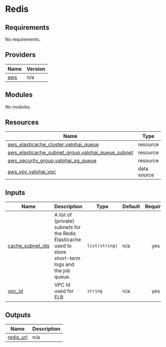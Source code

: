 # Redis

<!-- BEGINNING OF PRE-COMMIT-TERRAFORM DOCS HOOK -->
## Requirements

No requirements.

## Providers

| Name | Version |
|------|---------|
| <a name="provider_aws"></a> [aws](#provider\_aws) | n/a |

## Modules

No modules.

## Resources

| Name | Type |
|------|------|
| [aws_elasticache_cluster.valohai_queue](https://registry.terraform.io/providers/hashicorp/aws/latest/docs/resources/elasticache_cluster) | resource |
| [aws_elasticache_subnet_group.valohai_queue_subnet](https://registry.terraform.io/providers/hashicorp/aws/latest/docs/resources/elasticache_subnet_group) | resource |
| [aws_security_group.valohai_sg_queue](https://registry.terraform.io/providers/hashicorp/aws/latest/docs/resources/security_group) | resource |
| [aws_vpc.valohai_vpc](https://registry.terraform.io/providers/hashicorp/aws/latest/docs/data-sources/vpc) | data source |

## Inputs

| Name | Description | Type | Default | Required |
|------|-------------|------|---------|:--------:|
| <a name="input_cache_subnet_ids"></a> [cache\_subnet\_ids](#input\_cache\_subnet\_ids) | A list of (private) subnets for the Redis Elasticache used to store short-term logs and the job queue. | `list(string)` | n/a | yes |
| <a name="input_vpc_id"></a> [vpc\_id](#input\_vpc\_id) | VPC Id used for ELB | `string` | n/a | yes |

## Outputs

| Name | Description |
|------|-------------|
| <a name="output_redis_url"></a> [redis\_url](#output\_redis\_url) | n/a |
<!-- END OF PRE-COMMIT-TERRAFORM DOCS HOOK -->
